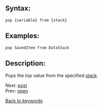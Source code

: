 ## Syntax:
`pop {variable} from {stack}`
## Examples:
`pop SavedItem from DataStack`

## Description:
Pops the top value from the specified [stack](stack.md).

Next: [post](post.md)  
Prev: [open](open.md)

[Back to keywords](../keywords.md)
